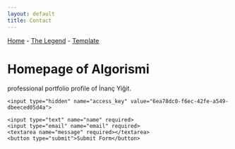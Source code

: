 ```yaml
---
layout: default
title: Contact
---
```


<a href="index">Home</a> -
<a href="legend">The Legend</a> -
<a href="example-page">Template</a>

# Homepage of Algorismi
professional portfolio profile of İnanç Yiğit.

<form action="https://api.web3forms.com/submit" method="POST">

    <input type="hidden" name="access_key" value="6ea78dc0-f6ec-42fe-a549-dbeeced05d4a">

    <input type="text" name="name" required>
    <input type="email" name="email" required>
    <textarea name="message" required></textarea>
    <button type="submit">Submit Form</button>

</form>
